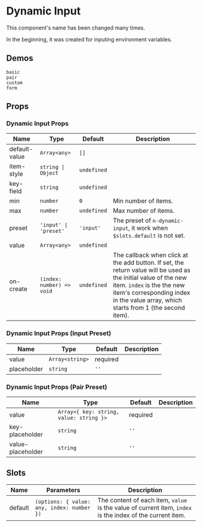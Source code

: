 # Dynamic Input

<!--single-column-->

This component's name has been changed many times.

In the beginning, it was created for inputing environment variables.

## Demos

```demo
basic
pair
custom
form
```

## Props

### Dynamic Input Props

| Name | Type | Default | Description |
| --- | --- | --- | --- |
| default-value | `Array<any>` | `[]` |  |
| item-style | `string \| Object` | `undefined` |  |
| key-field | `string` | `undefined` |  |
| min | `number` | `0` | Min number of items. |
| max | `number` | `undefined` | Max number of items. |
| preset | `'input' \| 'preset'` | `'input'` | The preset of `n-dynamic-input`, it work when `$slots.default` is not set. |
| value | `Array<any>` | `undefined` |  |
| on-create | `(index: number) => void` | `undefined` | The callback when click at the add button. If set, the return value will be used as the initial value of the new item. `index` is the the new item's corresponding index in the value array, which starts from 1 (the second item). |

### Dynamic Input Props (Input Preset)

| Name        | Type            | Default  | Description |
| ----------- | --------------- | -------- | ----------- |
| value       | `Array<string>` | required |             |
| placeholder | `string`        | `''`     |             |

### Dynamic Input Props (Pair Preset)

| Name | Type | Default | Description |
| --- | --- | --- | --- |
| value | `Array<{ key: string, value: string }>` | required |  |
| key-placeholder | `string` | `''` |  |
| value-placeholder | `string` | `''` |  |

## Slots

| Name | Parameters | Description |
| --- | --- | --- |
| default | `(options: { value: any, index: number })` | The content of each item, `value` is the value of current item, `index` is the index of the current item. |
